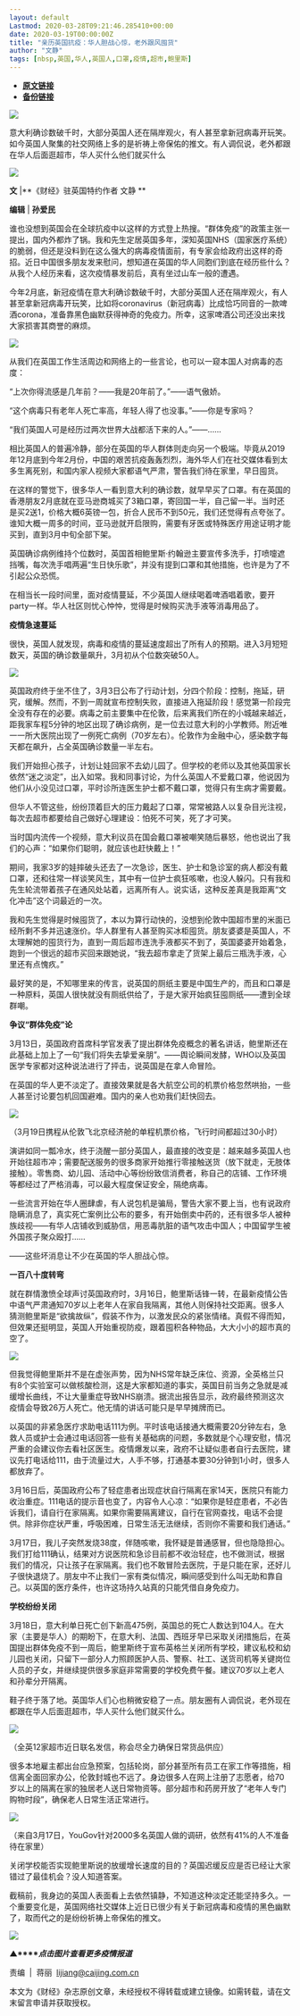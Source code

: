 ```yaml
---
layout: default
Lastmod: 2020-03-28T09:21:46.285410+00:00
date: 2020-03-19T00:00:00Z
title: "亲历英国抗疫：华人胆战心惊，老外跟风囤货"
author: "文静"
tags: [nbsp,英国,华人,英国人,口罩,疫情,超市,鲍里斯]
---
```


* [**原文链接**](https://mp.weixin.qq.com/s/fmyqjH99tPQOqjmYR0NTbw)
* [**备份链接**](http://archive.today/7XoNw)


![](/images/post/77e6cfb5c7ef66e00d9bd04f74961594.jpg)

意大利确诊数破千时，大部分英国人还在隔岸观火，有人甚至拿新冠病毒开玩笑。如今英国人聚集的社交网络上多的是祈祷上帝保佑的推文。有人调侃说，老外都跟在华人后面逛超市，华人买什么他们就买什么

![](/images/post/c4103ecd5799b42cfecde0a5542d9623.jpg)

  

**文** |**《财经》驻英国特约作者 文静 **

**编辑** | **孙爱民**

谁也没想到英国会在全球抗疫中以这样的方式登上热搜。“群体免疫”的政策主张一提出，国内外都炸了锅。我和先生定居英国多年，深知英国NHS（国家医疗系统）的脆弱，但还是没料到在这么强大的病毒疫情面前，有专家会给政府出这样的奇招。近日中国很多朋友发来慰问，想知道在英国的华人同胞们到底在经历些什么？从我个人经历来看，这次疫情暴发前后，真有坐过山车一般的遭遇。

今年2月底，新冠疫情在意大利确诊数破千时，大部分英国人还在隔岸观火，有人甚至拿新冠病毒开玩笑，比如将coronavirus（新冠病毒）比成恰巧同音的一款啤酒corona，准备靠黑色幽默获得神奇的免疫力。所幸，这家啤酒公司还没出来找大家损害其商誉的麻烦。

![](/images/post/c7f12cbed76e91457459b2476237132f.jpg)

  

从我们在英国工作生活周边和网络上的一些言论，也可以一窥本国人对病毒的态度：

“上次你得流感是几年前？——我是20年前了。”——语气傲娇。

“这个病毒只有老年人死亡率高，年轻人得了也没事。”——你是专家吗？

“我们英国人可是经历过两次世界大战都活下来的人。”——......

相比英国人的普遍冷静，部分在英国的华人群体则走向另一个极端。毕竟从2019年12月底到今年2月份，中国的艰苦抗疫轰轰烈烈，海外华人们在社交媒体看到太多生离死别，和国内家人视频大家都语气严肃，警告我们待在家里，早日囤货。

在这样的警觉下，很多华人一看到意大利的确诊数，就早早买了口罩。有在英国的香港朋友2月底就在亚马逊商城买了3箱口罩，寄回国一半，自己留一半。当时还是买2送1，价格大概6英镑一包，折合人民币不到50元，我们还觉得有点夸张了。谁知大概一周多的时间，亚马逊就开启限购，需要有牙医或特殊医疗用途证明才能买到，直到3月中旬全部下架。

英国确诊病例维持个位数时，英国首相鲍里斯·约翰逊主要宣传多洗手，打喷嚏遮挡嘴，每次洗手唱两遍“生日快乐歌”，并没有提到口罩和其他措施，也许是为了不引起公众恐慌。

在相当长一段时间里，面对疫情蔓延，不少英国人继续喝着啤酒唱着歌，要开party一样。华人社区则忧心忡忡，觉得是时候购买洗手液等消毒用品了。

**疫情急速蔓延**

很快，英国人就发现，病毒和疫情的蔓延速度超出了所有人的预期。进入3月短短数天，英国的确诊数量飙升，3月初从个位数突破50人。

![](/images/post/026d5d14a335093a6fa0bee6ee4d9a8d.jpg)

英国政府终于坐不住了，3月3日公布了行动计划，分四个阶段：控制，拖延，研究，缓解。然而，不到一周就宣布控制失败，直接进入拖延阶段！感觉第一阶段完全没有存在的必要。病毒之前主要集中在伦敦，后来离我们所在的小城越来越近，距我家车程5分钟的地区出现了确诊病例，是一位去过意大利的小学教师。附近唯一一所大医院出现了一例死亡病例（70岁左右）。伦敦作为金融中心，感染数字每天都在飙升，占全英国确诊数量一半左右。

我们开始担心孩子，计划让娃回家不去幼儿园了。但学校的老师以及其他英国家长依然“迷之淡定”，出入如常。我和同事讨论，为什么英国人不爱戴口罩，他说因为他们从小没见过口罩，平时诊所连医生护士都不戴口罩，觉得只有生病才需要戴。

但华人不管这些，纷纷顶着巨大的压力戴起了口罩，常常被路人以复杂目光注视，每次去超市都要给自己做好心理建设：怕死不可笑，死了才可笑。

当时国内流传一个视频，意大利议员在国会戴口罩被嘲笑随后暴怒，他也说出了我们的心声：“如果你们聪明，就应该也赶快戴上！”

期间，我家3岁的娃摔破头还去了一次急诊，医生、护士和急诊室的病人都没有戴口罩，还和往常一样谈笑风生，其中有一位护士疯狂咳嗽，也没人躲闪。只有我和先生轮流带着孩子在通风处站着，远离所有人。说实话，这种反差真是我距离“文化冲击”这个词最近的一次。

我和先生觉得是时候囤货了，本以为算行动快的，没想到伦敦中国超市里的米面已经所剩不多并迅速涨价。华人群里有人甚至购买冰柜囤货。朋友婆婆是英国人，不太理解她的囤货行为，直到一周后超市连洗手液都买不到了，英国婆婆开始着急，跑到一个很远的超市买回来跟她说，“我去超市拿走了货架上最后三瓶洗手液，心里还有点愧疚。”

最好笑的是，不知哪里来的传言，说英国的厕纸主要是中国生产的，而且和口罩是一种原料，英国人很快就没有厕纸供给了，于是大家开始疯狂囤厕纸——遭到全球群嘲。

**争议“群体免疫”论**

3月13日，英国政府首席科学官发表了提出群体免疫概念的著名讲话，鲍里斯还在此基础上加上了一句“我们将失去挚爱亲朋”。——舆论瞬间发酵，WHO以及英国医学专家都对这种说法进行了抨击，说英国是在拿人命冒险。

在英国的华人更不淡定了。直接效果就是各大航空公司的机票价格忽然哄抬，一些人甚至讨论要包机回国避难。国内的亲人也劝我们赶快回去。

![](/images/post/f2ecfe6dcf0be817688c10d5c8768ae8.jpg)

（3月19日携程从伦敦飞北京经济舱的单程机票价格，飞行时间都超过30小时）

演讲如同一瓢冷水，终于浇醒一部分英国人，最直接的改变是：越来越多英国人也开始往超市冲；需要配送服务的很多商家开始推行零接触送货（放下就走，无肢体接触）。零售商、幼儿园、活动中心等纷纷致信消费者，称自己的店铺、工作环境等都经过了严格消毒，可以最大程度保证安全，隔绝病毒。

一些流言开始在华人圈肆虐，有人说包机是骗局，警告大家不要上当，也有说政府隐瞒消息了，真实死亡案例比公布的要多，有开始倒卖中药的，还有很多华人被种族歧视——有华人店铺收到威胁信，用恶毒肮脏的语气攻击中国人；中国留学生被外国孩子聚众殴打……

——这些坏消息让不少在英国的华人胆战心惊。

**一百八十度转弯**

就在群情激愤全球声讨英国政府时，3月16日，鲍里斯话锋一转，在最新疫情公告中语气严肃通知70岁以上老年人在家自我隔离，其他人则保持社交距离。很多人猜测鲍里斯是“欲擒故纵”，假装不作为，以激发民众的紧张情绪。真假不得而知，但效果还挺明显，英国人开始重视防疫，跟着囤积各种物品，大大小小的超市真的空了。

![](/images/post/1affdfb623cbbb846a7c10443d79f33e.jpg)

但我觉得鲍里斯并不是在虚张声势，因为NHS常年缺乏床位、资源，全英格兰只有8个实验室可以做核酸检测，这是大家都知道的事实，英国目前当务之急就是减缓增长曲线，不让大量重症导致NHS崩溃。据流出报告显示，政府最终预测这次疫情会导致26万人死亡。他无情的讲话可能只是早早摊牌而已。

以英国的非紧急医疗求助电话111为例。平时该电话接通大概需要20分钟左右，急救人员或护士会通过电话回答一些有关基础病的问题，多数就是个心理安慰，情况严重的会建议你去看社区医生。疫情爆发以来，政府不让疑似患者自行去医院，建议先打电话给111，由于流量过大，人手不够，打通基本要30分钟到1小时，很多人都放弃了。

3月16日后，英国政府公布了轻症患者出现症状自行隔离在家14天，医院只有能力收治重症。111电话的提示音也变了，内容令人心凉：“如果你是轻症患者，不必告诉我们，请自行在家隔离。如果你需要隔离建议，自行在官网查找，电话不会提供。除非你症状严重，呼吸困难，日常生活无法继续，否则你不需要和我们通话。”

3月17日，我儿子突然发烧38度，伴随咳嗽，我怀疑是普通感冒，但也隐隐担心。我们打给111确认，结果对方说医院和急诊目前都不收治轻症，也不做测试，根据我们的情况，只让孩子在家隔离。我们也不敢冒险去医院，于是只能在家，还好儿子很快退烧了。朋友中不止我们一家有类似情况，瞬间感受到什么叫无助和靠自己。以英国的医疗条件，也许这场持久站真的只能凭借自身免疫力。

**学校纷纷关闭**

3月18日，意大利单日死亡创下新高475例，英国总的死亡人数达到104人。在大家（主要是华人）的期盼下，在意大利、法国、西班牙早已采取关闭措施后，在英国提出群体免疫不到一周后，鲍里斯终于宣布英格兰关闭所有学校，建议私校和幼儿园也关闭，只留下一部分人力照顾医护人员、警察、社工、送货司机等关键岗位人员的子女，并继续提供很多家庭非常需要的学校免费午餐。建议70岁以上老人和孙辈分开隔离。

鞋子终于落了地。英国华人们心也稍微安稳了一点。朋友圈有人调侃说，老外现在都跟在华人后面逛超市，华人买什么他们就买什么。

![](/images/post/160984622228a76a9bdaba0e3dbe9950.jpg)

（全英12家超市近日联名发信，称会尽全力确保日常货品供应）

很多本地雇主都出台应急预案，包括轮岗，部分甚至所有员工在家工作等措施，相信离全面回家办公，伦敦封城也不远了。身边很多人在网上注册了志愿者，给70岁以上的隔离在家的独居老人送日常物资等。部分超市和药房开放了“老年人专门购物时段”，确保老人日常生活正常进行。

![](/images/post/78c56ad894be98cd997fd21664aa771b.jpg)

（来自3月17日，YouGov针对2000多名英国人做的调研，依然有41%的人不准备待在家里）

关闭学校能否实现鲍里斯说的放缓增长速度的目的？英国迟缓反应是否已经让大家错过了最佳机会？没人知道答案。

截稿前，我身边的英国人表面看上去依然镇静，不知道这种淡定还能坚持多久。一个重要变化是，英国网络社交媒体上近日已很少有关于新冠病毒和疫情的黑色幽默了，取而代之的是纷纷祈祷上帝保佑的推文。

[![](/images/post/4d24a5670c9a87791ea8b757d030c0d3.jpg)](https://mp.weixin.qq.com/mp/homepage?__biz=MjM5NDU5NTM4MQ==&hid=29&sn=21c0f34c737748fe3b2c372bb40ae622)  

**▲****_点击图片查看更多疫情报道_**

  

  

责编  |  蒋丽  lijiang@caijing.com.cn

本文为《财经》杂志原创文章，未经授权不得转载或建立镜像。如需转载，请在文末留言申请并获取授权。

